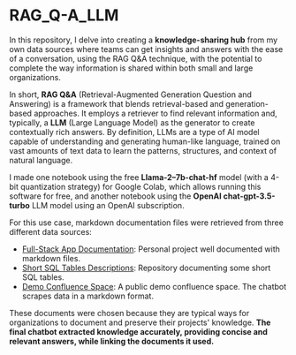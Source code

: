 # RAG_Q-A_LLM

In this repository, I delve into creating a **knowledge-sharing hub** from my own data sources where teams can get insights and answers with the ease of a conversation, using the RAG Q&A technique, with the potential to complete the way information is shared within both small and large organizations.

In short, **RAG Q&A** (Retrieval-Augmented Generation Question and Answering) is a framework that blends retrieval-based and generation-based approaches. It employs a retriever to find relevant information and, typically, a **LLM** (Large Language Model) as the generator to create contextually rich answers. By definition, LLMs are a type of AI model capable of understanding and generating human-like language, trained on vast amounts of text data to learn the patterns, structures, and context of natural language.

I made one notebook using the free **Llama-2–7b-chat-hf** model (with a 4-bit quantization strategy) for Google Colab, which allows running this software for free, and another notebook using the **OpenAI chat-gpt-3.5-turbo** LLM model using an OpenAI subscription.

For this use case, markdown documentation files were retrieved from three different data sources:
- [Full-Stack App Documentation](https://crowd-wire.github.io/ProjectDocumentation/): Personal project well documented with markdown files.
- [Short SQL Tables Descriptions](https://github.com/JannikArndt/sql-auto-doc/tree/master/Examples): Repository documenting some short SQL tables.
- [Demo Confluence Space](https://templates.atlassian.net/wiki/spaces/SWPRJ/overview): A public demo confluence space. The chatbot scrapes data in a markdown format.

These documents were chosen because they are typical ways for organizations to document and preserve their projects' knowledge. **The final chatbot extracted knowledge accurately, providing concise and relevant answers, while linking the documents it used.**
